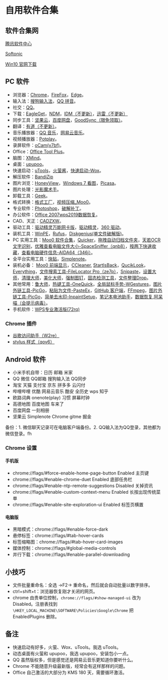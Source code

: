<!--
 * @Author: your name
 * @Date: 2018-10-20 17:07:14
 * @LastEditTime: 2020-03-27 01:04:46
 * @LastEditors: Please set LastEditors
 * @Description: In User Settings Edit
 * @FilePath: \POWER\Other\软件合集.md
 -->
# 自用软件合集

## 软件合集网

[腾讯软件中心](https://pc.qq.com/)

[Softonic](https://en.softonic.com/)

[Win10 官网下载](https://www.microsoft.com/zh-cn/software-download/windows10)

## PC 软件

- 浏览器：[Chrome](https://www.google.cn/chrome/)，[FireFox](https://www.mozilla.org/zh-CN/firefox/all/?q=%E4%B8%AD%E6%96%87)，[Edge](https://www.microsoftedgeinsider.com/en-us/download/)。
- 输入法：[搜狗输入法](https://pinyin.sogou.com/)，[QQ 拼音](http://qq.pinyin.cn/)。
- 社交：[QQ](https://im.qq.com/download/)。
- 下载：[EagleGet](http://www.eagleget.com/cn/)，[NDM](http://www.neatdownloadmanager.com/index.php/en/)，[IDM（不更新）](https://pan.baidu.com/s/1ntoAATu_qAfQ7M3ELVvjQA/)，[迅雷（不更新）](https://pan.baidu.com/s/1c42P3xE4Qh3n5zMsXVn00g/)
- 同步工具：[坚果云](https://www.jianguoyun.com/s/downloads)，[百度网盘](https://pan.baidu.com/download)，[GoodSync（限免领取）](https://www.goodsync.com/cn)。
- 翻译：[有道（不更新）](https://pan.baidu.com/s/1E0noB2-1V6KIFgTH92ANjA/)。
- 音乐播放器：[QQ 音乐](https://y.qq.com/download/index.html/)，[网易云音乐](https://music.163.com/#/download)。
- 视频播放器：[Potplay](http://potplayer.daum.net/?lang=zh_CN)。
- 录屏软件：[oCam(v7bf)](https://pan.baidu.com/s/1kViBPslgr45O291ed9cu2g/)。
- Office：[Office Tool Plus](https://otp.landian.la/zh-cn/)。
- 脑图：[XMind](https://www.xmind.cn/zen/)。
- 桌面：[upupoo](http://upupoo.com/)。
- 快速启动：[uTools](https://u.tools/)，[火萤酱](http://huoying666.com/)，[快速启动-Wox](https://github.com/Wox-launcher/Wox)。
- 解压软件：[BandiZip](https://www.bandisoft.com/bandizip/)
- 图片浏览：[HoneyView](https://www.bandisoft.com/honeyview/)，[Windows 7 看图](https://pan.baidu.com/s/1b93CeO_YV2hrClmIA9rVew/)，[Picasa](https://pan.baidu.com/s/1kRx30_CuVoKCdH33mzrFJQ/)。
- 图片处理：[光影魔术手](http://www.neoimaging.cn/)。
- 卸载工具：[Geek](https://geekuninstaller.com/download)。
- 格式转换：[格式工厂](http://www.pcfreetime.com/formatfactory/CN/index.html)，[视频压缩_Moo0](https://zhs.moo0.com/?top=https://zhs.moo0.com/software/VideoMinimizer/)。
- 专业软件：[Photoshop](http://www.dxdesign.cc/software/details.html?article_id=32/)，[破解补丁](https://pan.baidu.com/s/1WXzqSDVs3b7MnbsnWRwp_w/)。
- 办公软件：[Office 2007](https://pan.baidu.com/s/1xm7hGyS6txZuUVdQm5oAew/)[wps2019](https://pan.baidu.com/s/1zaHU3Bt6_KxnBsFuRQTfqA/)[数据恢复](https://pan.baidu.com/s/18buV6afJ7tXBlVD1gIUwOA/)。
- CAD、天正：[CADZXW](http://www.cadzxw.com/download.html/)。
- 驱动工具：[驱动精灵万能网卡版](http://www.drivergenius.com/wangka/)，[驱动精灵](https://pan.baidu.com/s/1H7FsFUx4Q8oK7QTqj9VQwQ/)，[360 驱动](http://www.360.cn/qudongdashi/)。
- 装机工具：[WinPE](http://www.wepe.com.cn/download.html)，[Rufus](https://rufus.ie/zh_CN.html)，[Diskgenius(单文件破解版)](https://pan.baidu.com/s/1szCuw8IQTO9VFLCbuS2sNA/)。
- PC 实用工具：[Moo0 软件合集](https://zhs.moo0.com/?top=https://zhs.moo0.com/best/%23tools)，[Quicker](https://getquicker.net/)，[拖拽自动归档文件夹](http://www.dropitproject.com/)，[天若OCR文字识别](https://tianruoocr.cn/server/introduction.php)，[优雅查看电脑文件大小-SpaceSniffer（qnb8）](https://pan.baidu.com/s/12oKXEuylEnFq1q-JY_cHFQ)，[按两下快速收藏](https://ccyixia.com/)，[查看电脑硬件信息-AIDA64（346j）](https://pan.baidu.com/s/1SESbQa7ioYruonM2B9vyqg)。
- 全平台实用工具：[快贴](http://clipber.com/clipber/index.html?style=blue/)，[Simplenote](https://simplenote.com/)。
- 装机必备： [Moo0 前端显示](https://zhs.moo0.com/?top=https://zhs.moo0.com/software/WindowMenuPlus/)，[CCleaner](https://www.ccleaner.com/), [StartIsBack](https://pan.baidu.com/s/13ACiBedQy6j0tBJtm6EoKQ/)，[QucikLook](https://github.com/QL-Win/QuickLook)，[Everything](https://www.voidtools.com/downloads/)，[文件搜索工具-FileLocator Pro（ze7p）](https://pan.baidu.com/s/1bBuOovz8dXPiNfefWhpIsA)，[Snipaste](https://zh.snipaste.com/)，[设置大师](https://pan.baidu.com/s/1XCFPrAoryD-FwbSMtu7uBA/)，[清理大师](https://pan.baidu.com/s/1NnP5VzN9GylgoeQ4q3916w/)，[美化大师](https://pan.baidu.com/s/1aUjHCCm0CfVi3o1Fm0cotA/)，[强制图钉](https://pan.baidu.com/s/1WiUN4dNZKyoDWHJBuJp_XA/)，[固态检测工具](https://pan.baidu.com/s/1I3THIzS32wTK0hE3Yp0Teg/)，[文件整理Drop](http://www.dropitproject.com/)。
- 其他常用：[鲁大师](http://www.ludashi.com/page/pc.php)，[热键工具-OneQuick](https://onequick.org/download/)，[全局鼠标手势-WGestures](http://www.yingdev.com/projects/wgestures/)，[图片外链工具-PicGo](https://github.com/Molunerfinn/PicGo)，[粘贴为文件-PasteEx](https://github.com/huiyadanli/PasteEx)，[GitHub 客户端](https://desktop.github.com/)，[FFmpeg](https://ffmpeg.org/download.html/)，[图片外链工具-PicGo](https://github.com/Molunerfinn/PicGo)，[简单去水印-InpaintSetup](https://www.theinpaint.com/download.html)，[笔记本电池助手](https://pan.baidu.com/s/1aoMrK6tYooyUgm_wh0rUMw/)，[数据恢复](https://pan.baidu.com/s/1aZzRDybe9HZQxEpFAMVwAA/),[阿呆喵（会提示病毒）](http://www.admflt.com/)。
- 手机软件：[WPS专业激活版(72rq)](https://pan.baidu.com/s/1uieFIwAq7QjHWAeAurDrnQ/)

### Chrome 插件

- [谷歌访问助手（W2re）](https://pan.baidu.com/s/1f_DCgbQ9sjO_Uo97GbeY-A)
- [stylus 样式（qov6）](https://pan.baidu.com/s/1f6KnZGMrO9ix19wn37ikLg)

## Android 软件

- 小米手机自带：日历 邮箱 米家
- QQ 微信 QQ邮箱 搜狗输入法 QQ同步
- 淘宝 天猫 支付宝 京东 拼多多 云闪付
- 哔哩哔哩 优酷 网易云音乐 酷安 全历史 wps 知乎
- 欧路词典 onenote(play) 习惯 屏幕时钟
- 高德地图 百度地图 车来了
- 百度网盘 一刻相册 
- 坚果云 Simplenote Chrome gitme 掘金

备份：1. 微信聊天记录可在电脑客户端备份。2. QQ输入法为QQ登录，其他都为微信登录。fh

### Chrome 设置

#### 手机版

- chrome://flags/#force-enable-home-page-button Enabled 主页键
- chrome://flags/#enable-chrome-duet Enabled 底部任务栏
- chrome://flags/#enable-ntp-remote-suggestions Disabled 关掉资讯
- chrome://flags/#enable-custom-context-menu Enabled 长按出现传统菜单
- chrome://flags/#enable-site-exploration-ui Enabled 标签页横置

#### 电脑版

- 黑暗模式：chrome://flags/#enable-force-dark
- 悬停标签：chrome://flags/#tab-hover-cards
- 标签缩略图：chrome://flags/#tab-hover-card-images
- 媒体控制：chrome://flags/#global-media-controls
- 并行下载：chrome://flags/#enable-parallel-downloading


## 小技巧

- 文件批量重命名：全选 →F2→ 重命名，然后就会自动批量以数字排序。
- ctrl+shift+t：浏览器恢复刚才关闭的网页。
- chrome 由贵单位控制，`chrome://flags/#show-managed-ui` 改为 Disabled。注册表找到`\HKEY_LOCAL_MACHINE\SOFTWARE\Policies\Google\Chrome` 把 EnabledPlugins 删除。

## 备注

- 快速启动有好多，火萤、Wox、uTools。我选 uTools。
- 动态桌面有火萤和 upupoo，我选 upupoo，安装包小一点。
- QQ 虽然版权多，但是感觉还是网易云音乐更知道你要听什么。
- Chrome 不能随意升级最新版，经常会有这样那样的问题。
- Office 自己激活的大部分为 KMS 180 天，需要循环激活。

